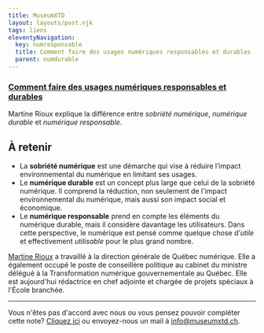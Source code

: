 ```yaml
---
title: MuseumXTD
layout: layouts/post.njk
tags: liens
eleventyNavigation:
  key: numresponsable
  title: Comment faire des usages numériques responsables et durables
  parent: numdurable
---
```

### [Comment faire des usages numériques responsables et durables](https://ecolebranchee.com/comment-faire-des-usages-numeriques-responsables-et-durables/)
Martine Rioux explique la différence entre *sobriété numérique*, *numérique durable* et *numérique responsable*. 

## À retenir
- La **sobriété numérique** est une démarche qui vise à réduire l’impact environnemental du numérique en limitant ses usages. 
- Le **numérique durable** est un concept plus large que celui de la sobriété numérique. Il comprend la réduction, non seulement de l'impact environnemental du numérique, mais aussi son impact social et économique.
- Le **numérique responsable** prend en compte les éléments du numérique durable, mais il considère davantage les utilisateurs. Dans cette perspective, le numérique est pensé comme quelque chose d’_utile_ et effectivement _utilisable_ pour le plus grand nombre.
  
[Martine Rioux](https://ecolebranchee.com/author/martine/) a travaillé à la direction générale de Québec numérique. Elle a également occupé le poste de conseillère politique au cabinet du ministre délégué à la Transformation numérique gouvernementale au Québec. Elle est aujourd'hui rédactrice en chef adjointe et chargée de projets spéciaux à l'École branchée.


---- 
Vous n'êtes pas d'accord avec nous ou vous pensez pouvoir compléter cette note? [Cliquez ici](https://6e13e580.sibforms.com/serve/MUIEAJex9Gqy_GXlFogQqcGyYVXOZFFX8aHrYfffBiqjakg6wRCQTSUlxrpSXVkD6QEDI5CcmfGJhrDrkka2x7JvV-3YTESgygGo3Kq7DH-XD64whZr_JzkZgiL5lqiCeG3yKwBPjHJ6fyObFfcWQmqXpGkXQ3Ah4sgQV2mUjiMQ2hUe8pnjyP1gOywBca-q4MvmvdSwfxEFpgHr) ou envoyez-nous un mail à [info@museumxtd.ch](mailto:info@museumxtd.ch).